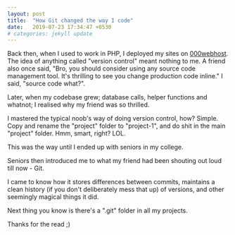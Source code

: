 ```yaml
---
layout: post
title:  "How Git changed the way I code"
date:   2019-07-23 17:34:47 +0530
# categories: jekyll update
---
```


Back then, when I used to work in PHP, I deployed my sites on [000webhost](http://000webhost.com).
The idea of anything called "version control" meant nothing to me.
A friend also once said, "Bro, you should consider using any source code management tool. It's thrilling
to see you change production code inline."
I said, "source code what?".

Later, when my codebase grew; database calls, helper functions and whatnot; I realised why my friend was so
thrilled.

I mastered the typical noob's way of doing version control, how? Simple. Copy and rename the "project" folder
to "project-1", and do shit in the main "project" folder. Hmm, smart, right? LOL.

This was the way until I ended up with seniors in my college.

Seniors then introduced me to what my friend had been shouting out loud till now - Git.

I came to know how it stores differences between commits, maintains a clean history (if you don't
deliberately mess that up) of versions, and other seemingly magical things it did.

Next thing you know is there's a ".git" folder in all my projects.


Thanks for the read ;)
